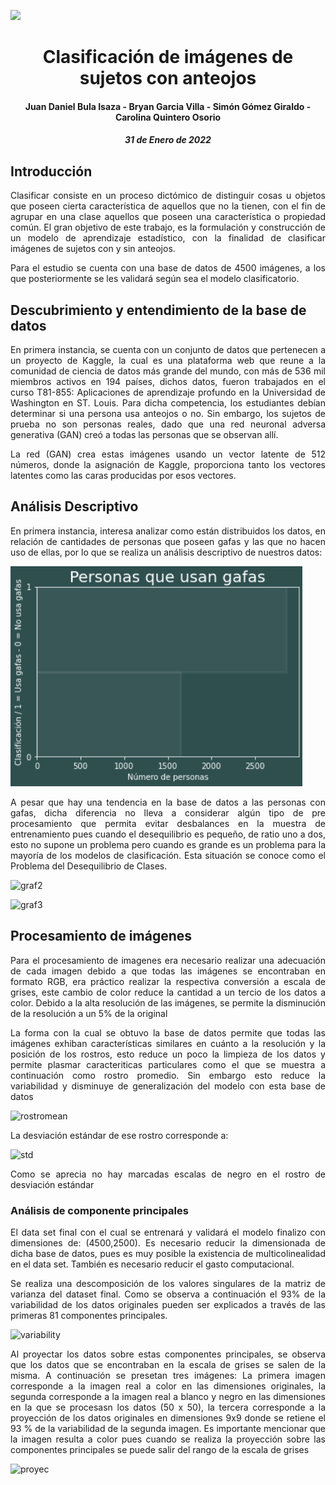 ![](https://upload.wikimedia.org/wikipedia/commons/5/53/UNAL_Aplicaci%C3%B3n_Medell%C3%ADn.svg)

<center> <h1> Clasificación de imágenes de sujetos con anteojos </h1> </center>
<center> <h4> Juan Daniel Bula Isaza - Bryan Garcia Villa - Simón Gómez Giraldo - Carolina Quintero Osorio </h4> </center>
<center> <h5> 31 de Enero de 2022 </h5> </center>

## Introducción

<p align = "justify"> Clasificar consiste en un proceso dictómico de distinguir cosas u objetos que poseen cierta característica de aquellos que no la tienen, con el fin de agrupar en una clase aquellos que poseen una característica o propiedad común. El gran objetivo de este trabajo, es la formulación y construcción de un modelo de aprendizaje estadístico, con la finalidad de clasificar imágenes de sujetos con y sin anteojos.  </p>

<p align = "justify"> Para el estudio se cuenta con una base de datos de 4500 imágenes, a los que posteriormente se les validará según sea el modelo clasificatorio. </p>


##  Descubrimiento y entendimiento de la base de datos

<p align = "justify"> En primera instancia, se cuenta con un conjunto de datos que pertenecen a un proyecto de Kaggle, la cual es una plataforma web que reune a la comunidad de ciencia de datos más grande del mundo, con más de 536 mil miembros activos en 194 países, dichos datos, fueron trabajados en el curso T81-855: Aplicaciones de aprendizaje profundo en la Universidad de Washington en ST. Louis. Para dicha competencia, los estudiantes debían determinar si una persona usa anteojos o no. Sin embargo, los sujetos de prueba no son personas reales, dado que una red neuronal adversa generativa (GAN) creó a todas las personas que se observan allí.</p>

<p align = "justify"> La red (GAN) crea estas imágenes usando un vector latente de 512 números, donde la asignación de Kaggle, proporciona tanto los vectores latentes como las caras producidas por esos vectores. </p>


## Análisis Descriptivo


<p align = "justify"> En primera instancia, interesa analizar como están distribuidos los datos, en relación de cantidades de personas que poseen gafas y las que no hacen uso de ellas, por lo que se realiza un análisis descriptivo de nuestros datos: </p>



![graf1](https://github.com/Sigomezgi/Clasificador-de-im-genes/blob/main/graf1.png) 

<p align = "justify"> A pesar que hay una tendencia en la base de datos a las personas con gafas, dicha diferencia no lleva a considerar algún tipo de pre procesamiento que permita evitar desbalances en la muestra de entrenamiento pues cuando el desequilibrio es pequeño,  de ratio uno a dos, esto no supone un problema pero cuando es grande es un problema para la mayoría de los modelos de clasificación. Esta situación se conoce como el Problema del Desequilibrio de Clases.  </p>



![graf2](https://user-images.githubusercontent.com/94578395/151914148-f40f8e10-1457-41cb-9493-16e8f3976799.JPG)



![graf3](https://user-images.githubusercontent.com/94578395/151914180-1294a998-7258-4f85-8dfe-cd99c2ed4a33.JPG)

## Procesamiento de imágenes

<p align = "justify"> Para el procesamiento de imagenes era necesario realizar una adecuación de cada imagen debido a que todas las imágenes se encontraban en formato RGB, era práctico realizar la respectiva conversión a escala de grises, este cambio de color reduce la cantidad a un tercio de los datos a color. Debido a la alta resolución de las imágenes, se permite la disminución de la resolución a un 5% de la original</p>
<p align = "justify"> La forma con la cual se obtuvo la base de datos permite que todas las imágenes exhiban características similares en cuánto a la resolución y la posición de los rostros, esto reduce un poco la limpieza de los datos y permite plasmar caracteriticas particulares como el que se muestra a continuación como rostro promedio. Sin embargo esto reduce la variabilidad y disminuye de generalización del modelo con esta base de datos</p>

![rostromean](https://user-images.githubusercontent.com/94578395/151915865-dc1e5f60-a810-4ca4-96f3-3ac24aa7f0af.JPG)

La desviación estándar de ese rostro corresponde a:

![std](https://user-images.githubusercontent.com/94578395/151916072-49de80e4-a2d5-484f-918a-600854b0ec8e.JPG)

<p align = "justify">Como se aprecia no hay marcadas escalas de negro en el rostro de desviación estándar</p>

### Análisis de componente principales
<p align = "justify"> El data set final con el cual se entrenará y validará el modelo finalizo con dimensiones de: (4500,2500). Es necesario reducir la dimensionada de dicha base de datos, pues es muy posible la existencia de multicolinealidad en el data set. También es necesario reducir el gasto computacional. </p>

<p align = "justify"> Se realiza una descomposición de los valores singulares de la matriz de varianza del dataset final. Como se observa a continuación el 93% de la variabilidad de los datos originales pueden ser explicados a través de las primeras 81 componentes principales.</p>

![variability](https://user-images.githubusercontent.com/94578395/151917306-7bc09ab8-b607-479e-8e18-6a68564798e7.JPG)

<p align = "justify">Al proyectar los datos sobre estas componentes principales, se observa que los datos que se encontraban en la escala de grises se salen de la misma. A continuación se presetan tres imágenes: La primera imagen corresponde a la imagen real a color en las dimensiones originales, la segunda corresponde a la imagen real a blanco y negro en las dimensiones en la que se procesasn los datos (50 x 50), la tercera corresponde a la proyección de los datos originales en dimensiones 9x9 donde se retiene el 93 % de la variabilidad de la segunda imagen. Es importante mencionar que la imagen resulta a color pues cuando se realiza la proyección sobre las componentes principales se puede salir del rango de la escala de grises</p>

![proyec](https://user-images.githubusercontent.com/94578395/151917743-79f48917-e548-40be-8c55-532237ec7ef3.JPG)




